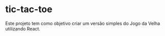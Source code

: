 # tic-tac-toe
Este projeto tem como objetivo criar um versão simples do Jogo da Velha utilizando React.